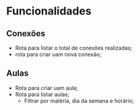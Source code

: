 # Funcionalidades

## Conexões

- Rota para listar o total de conexões realizadas;
- rota para criar uam nova conexão;

## Aulas

- Rota para criar uam aula;
- Rota para listar aulas;
  - Filtrar por matéria, dia da semana e horário;